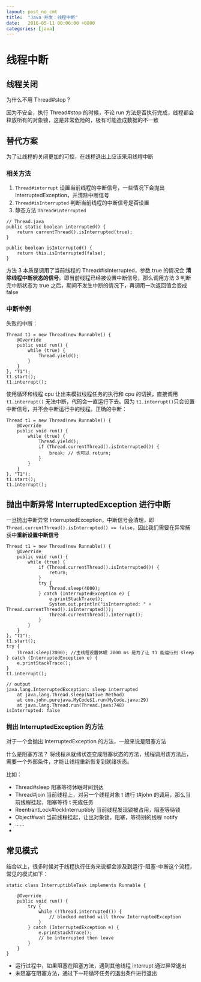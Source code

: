 ```yaml
---
layout: post_no_cmt
title:  "Java 并发：线程中断"
date:   2016-05-11 00:06:00 +0800
categories: [java]
---
```

# 线程中断

## 线程关闭

为什么不用 Thread#stop？

因为不安全，执行 Thread#stop 的时候，不论 run 方法是否执行完成，线程都会释放所有的对象锁，这是非常危险的，极有可能造成数据的不一致

## 替代方案
为了让线程的关闭更加的可控，在线程退出上应该采用线程中断

### 相关方法

1. `Thread#interrupt` 设置当前线程的中断信号，一些情况下会抛出 InterruptedException，并清除中断信号
2. `Thread#isInterrupted` 判断当前线程的中断信号是否设置
3. 静态方法 `Thread#interrupted` 

```
// Thread.java
public static boolean interrupted() {
    return currentThread().isInterrupted(true);
}

public boolean isInterrupted() {
    return this.isInterrupted(false);
}
```
方法 3 本质是调用了当前线程的 Thread#isInterrupted，参数 true 的情况会 **清除线程中断状态的信号**。即当前线程已经被设置中断信号，那么调用方法 3 判断完中断状态为 true 之后，期间不发生中断的情况下，再调用一次返回值会变成 false

### 中断举例
失败的中断：
```
Thread t1 = new Thread(new Runnable() {
    @Override
    public void run() {
        while (true) {
            Thread.yield();
        }
    }
}, "T1");
t1.start();
t1.interrupt();
```
使用循环和线程 cpu 让出来模拟线程任务的执行和 cpu 的切换，直接调用 `t1.interrupt()` 无法中断，代码会一直运行下去。因为 `t1.interrupt()`只会设置中断信号，并不会中断运行中的线程。正确的中断：

```
Thread t1 = new Thread(new Runnable() {
    @Override
    public void run() {
        while (true) {
            Thread.yield();
            if (Thread.currentThread().isInterrupted()) {
                break; // 也可以 return;
            }
        }
    }
}, "T1");
t1.start();
t1.interrupt();
```

## 抛出中断异常 InterruptedException 进行中断

一旦抛出中断异常 InterruptedException，中断信号会清理，即 `Thread.currentThread().isInterrupted() == false`，因此我们需要在异常捕获中**重新设置中断信号**

```
Thread t1 = new Thread(new Runnable() {
    @Override
    public void run() {
        while (true) {
            if (Thread.currentThread().isInterrupted()) {
                return;
            }
            try {
                Thread.sleep(4000);
            } catch (InterruptedException e) {
                e.printStackTrace();
                System.out.println("isInterrupted: " + Thread.currentThread().isInterrupted());
                Thread.currentThread().interrupt();
            }
        }
    }
}, "T1");
t1.start();
try {
    Thread.sleep(2000); //主线程设置休眠 2000 ms 是为了让 t1 能运行到 sleep
} catch (InterruptedException e) {
    e.printStackTrace();
}
t1.interrupt();

// output
java.lang.InterruptedException: sleep interrupted
    at java.lang.Thread.sleep(Native Method)
    at com.john.purejava.MyCode$1.run(MyCode.java:29)
    at java.lang.Thread.run(Thread.java:748)
isInterrupted: false
```
### 抛出 InterruptedException 的方法
对于一个会抛出 InterruptedException 的方法，一般来说是阻塞方法

什么是阻塞方法？
将线程从就绪状态变成阻塞状态的方法，线程调用该方法后，需要一个外部条件，才能让线程重新恢复到就绪状态。

比如：
- Thread#sleep 阻塞等待休眠时间到达
- Thread#join 当前线程上，对另一个线程对象 t 进行 t#john 的调用，那么当前线程挂起，阻塞等待 t 完成任务
- ReentrantLock#lockInterruptibly 当前线程发现锁被占用，阻塞等待锁
- Object#wait 当前线程挂起，让出对象锁，阻塞，等待别的线程 notify
- ......
- 

## 常见模式
结合以上，很多时候对于线程执行任务来说都会涉及到运行-阻塞-中断这个流程，常见的模式如下：

```
static class InterruptibleTask implements Runnable {

    @Override
    public void run() {
        try {
            while (!Thread.interrupted()) {
                // blocked method will throw InterruptedException
            }
        } catch (InterruptedException e) {
            e.printStackTrace();
            // be interrupted then leave
        }
    }
}
```
- 运行过程中，如果阻塞在阻塞方法，遇到其他线程 interrupt 通过异常退出
- 未阻塞在阻塞方法，通过下一轮循环任务的退出条件进行退出

